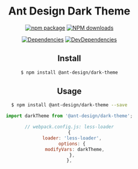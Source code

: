 <h1 align="center">Ant Design Dark Theme</h1>

<div align="center">

[![npm package](https://img.shields.io/npm/v/@ant-design/dark-theme.svg?style=flat-square)](https://www.npmjs.org/package/@ant-design/dark-theme)
[![NPM downloads](http://img.shields.io/npm/dm/@ant-design/dark-theme.svg?style=flat-square)](http://npmjs.com/@ant-design/dark-theme)

[![Dependencies](https://img.shields.io/david/ant-design/ant-design-dark-theme.svg?style=flat-square)](https://david-dm.org/ant-design/ant-design-dark-theme)
[![DevDependencies](https://img.shields.io/david/dev/ant-design/ant-design-dark-theme.svg?style=flat-square)](https://david-dm.org/ant-design/ant-design-dark-theme?type=dev)

## Install

```bash
$ npm install @ant-design/dark-theme
```

## Usage

```bash
$ npm install @ant-design/dark-theme --save
```

```js
import darkTheme from '@ant-design/dark-theme';

// webpack.config.js: less-loader
{
  loader: 'less-loader',
  options: {
    modifyVars: darkTheme,
  },
},
```
